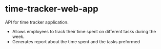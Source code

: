 # time-tracker-web-app
API for time tracker application.  
- Allows employees to track their time spent on different tasks during the week.
- Generates report about the time spent and the tasks preformed
